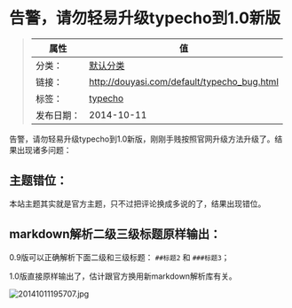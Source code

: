 # 告警，请勿轻易升级typecho到1.0新版

>|  属性  |  值  |
>| ----- | ----- |
>| 分类： | [默认分类](http://douyasi.com/category/default/) |
>| 链接： | http://douyasi.com/default/typecho_bug.html |
>| 标签： | [typecho](http://douyasi.com/tag/typecho)  |
>| 发布日期： | 2014-10-11 |

告警，请勿轻易升级typecho到1.0新版，刚刚手贱按照官网升级方法升级了。结果出现诸多问题：

## 主题错位：

本站主题其实就是官方主题，只不过把评论换成多说的了，结果出现错位。
  
## markdown解析二级三级标题原样输出：
  
0.9版可以正确解析下面二级和三级标题：  `##标题2` 和 `###标题3`；

1.0版直接原样输出了，估计跟官方换用新markdown解析库有关。  

![20141011195707.jpg][1]

  [1]: http://douyasi.com/usr/uploads/2014/10/3442491548.jpg

